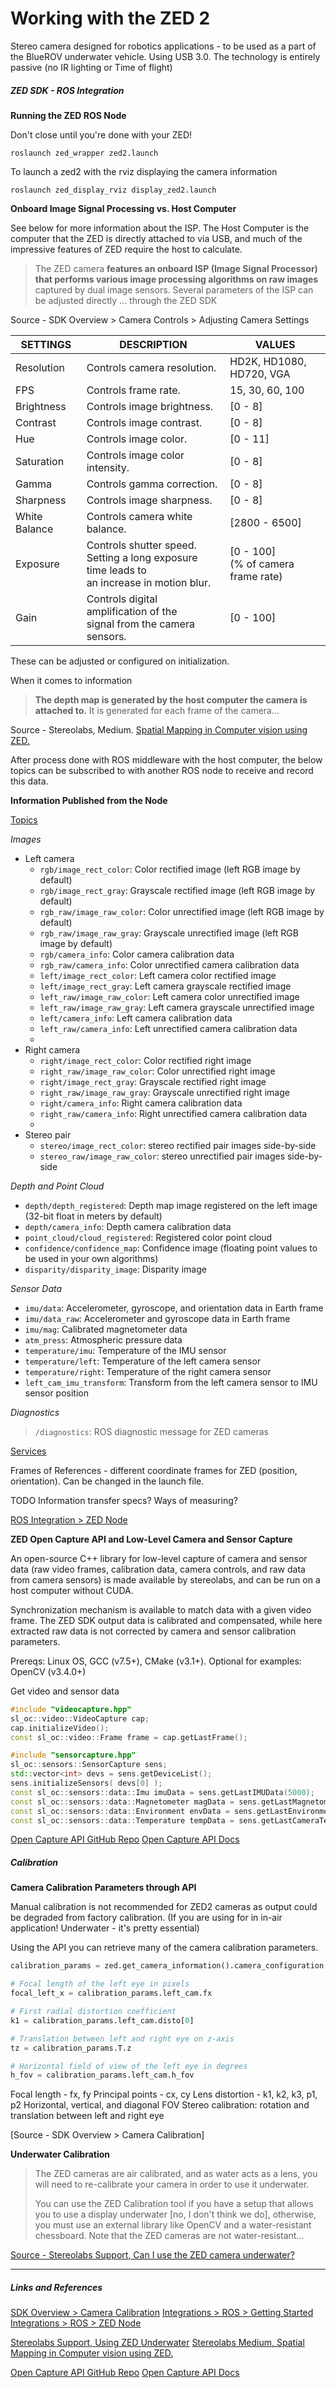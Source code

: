 # Working with the ZED 2

Stereo camera designed for robotics applications - to be used as a part of the BlueROV underwater vehicle. Using USB 3.0. The technology is entirely passive (no IR lighting or Time of flight)

##### ZED SDK - ROS Integration

**Running the ZED ROS Node**

Don't close until you're done with your ZED!

```
roslaunch zed_wrapper zed2.launch
```

To launch a zed2 with the rviz displaying the camera information

```
roslaunch zed_display_rviz display_zed2.launch
```

**Onboard Image Signal Processing vs. Host Computer**

See below for more information about the ISP. The Host Computer is the computer that the ZED is directly attached to via USB, and much of the impressive features of ZED require the host to calculate.  

 > The ZED camera **features an onboard ISP (Image Signal Processor) that performs various image processing algorithms on raw images** captured by dual image sensors. Several parameters of the ISP can be adjusted directly ... through the ZED SDK

Source - SDK Overview > Camera Controls > Adjusting Camera Settings

|SETTINGS|DESCRIPTION|VALUES|
|---|---|---|
|Resolution|Controls camera resolution.|HD2K, HD1080,  <br>HD720, VGA|
|FPS|Controls frame rate.|15, 30, 60, 100|
|Brightness|Controls image brightness.|[0 - 8]|
|Contrast|Controls image contrast.|[0 - 8]|
|Hue|Controls image color.|[0 - 11]|
|Saturation|Controls image color intensity.|[0 - 8]|
|Gamma|Controls gamma correction.|[0 - 8]|
|Sharpness|Controls image sharpness.|[0 - 8]|
|White Balance|Controls camera white balance.|[2800 - 6500]|
|Exposure|Controls shutter speed.  <br>Setting a long exposure time leads to  <br>an increase in motion blur.|[0 - 100]  <br>(% of camera frame rate)|
|Gain|Controls digital amplification of the  <br>signal from the camera sensors.|[0 - 100]|

These can be adjusted or configured on initialization. 

When it comes to information 

 > **The depth map is generated by the host computer the camera is attached to.** It is generated for each frame of the camera...
 
Source - Stereolabs, Medium. [Spatial Mapping in Computer vision using ZED.](https://stereolabs.medium.com/spatial-mapping-in-computer-vision-using-zed-69bce43c2e7a)

After process done with ROS middleware with the host computer, the below topics can be subscribed to with another ROS node to receive and record this data. 

**Information Published from the Node**

[Topics](https://www.stereolabs.com/docs/ros/zed-node/#published-topics)

*Images*
- Left camera
    - `rgb/image_rect_color`: Color rectified image (left RGB image by default)
    - `rgb/image_rect_gray`: Grayscale rectified image (left RGB image by default)
    - `rgb_raw/image_raw_color`: Color unrectified image (left RGB image by default)
    - `rgb_raw/image_raw_gray`: Grayscale unrectified image (left RGB image by default)
    - `rgb/camera_info`: Color camera calibration data
    - `rgb_raw/camera_info`: Color unrectified camera calibration data
    - `left/image_rect_color`: Left camera color rectified image
    - `left/image_rect_gray`: Left camera grayscale rectified image
    - `left_raw/image_raw_color`: Left camera color unrectified image
    - `left_raw/image_raw_gray`: Left camera grayscale unrectified image
    - `left/camera_info`: Left camera calibration data
    - `left_raw/camera_info`: Left unrectified camera calibration data
    - 
- Right camera
    - `right/image_rect_color`: Color rectified right image
    - `right_raw/image_raw_color`: Color unrectified right image
    - `right/image_rect_gray`: Grayscale rectified right image
    - `right_raw/image_raw_gray`: Grayscale unrectified right image
    - `right/camera_info`: Right camera calibration data
    - `right_raw/camera_info`: Right unrectified camera calibration data
    - 
- Stereo pair
    - `stereo/image_rect_color`: stereo rectified pair images side-by-side
    - `stereo_raw/image_raw_color`: stereo unrectified pair images side-by-side

*Depth and Point Cloud*
- `depth/depth_registered`: Depth map image registered on the left image (32-bit float in meters by default)
- `depth/camera_info`: Depth camera calibration data
- `point_cloud/cloud_registered`: Registered color point cloud
- `confidence/confidence_map`: Confidence image (floating point values to be used in your own algorithms)
- `disparity/disparity_image`: Disparity image

*Sensor Data*
- `imu/data`: Accelerometer, gyroscope, and orientation data in Earth frame
- `imu/data_raw`: Accelerometer and gyroscope data in Earth frame
- `imu/mag`: Calibrated magnetometer data 
- `atm_press`: Atmospheric pressure data 
- `temperature/imu`: Temperature of the IMU sensor 
- `temperature/left`: Temperature of the left camera sensor
- `temperature/right`: Temperature of the right camera sensor
- `left_cam_imu_transform`: Transform from the left camera sensor to IMU sensor position

*Diagnostics*
 > `/diagnostics`: ROS diagnostic message for ZED cameras

[Services](https://www.stereolabs.com/docs/ros/zed-node/#services)

Frames of References - different coordinate frames for ZED (position, orientation). Can be changed in the launch file. 

TODO
Information transfer specs? Ways of measuring? 

[ROS Integration > ZED Node](https://www.stereolabs.com/docs/ros/zed-node/)

**ZED Open Capture API and Low-Level Camera and Sensor Capture**

An open-source C++ library for low-level capture of camera and sensor data (raw video frames, calibration data, camera controls, and raw data from camera sensors) is made available by stereolabs, and can be run on a host computer without CUDA. 

Synchronization mechanism is available to match data with a given video frame. The ZED SDK output data is calibrated and compensated, while here extracted raw data is not corrected by camera and sensor calibration parameters. 

Prereqs: Linux OS, GCC (v7.5+), CMake (v3.1+). Optional for examples: OpenCV (v3.4.0+)

Get video and sensor data 

```C++
#include "videocapture.hpp"
sl_oc::video::VideoCapture cap;
cap.initializeVideo();
const sl_oc::video::Frame frame = cap.getLastFrame();

#include "sensorcapture.hpp"
sl_oc::sensors::SensorCapture sens;
std::vector<int> devs = sens.getDeviceList();
sens.initializeSensors( devs[0] );
const sl_oc::sensors::data::Imu imuData = sens.getLastIMUData(5000);
const sl_oc::sensors::data::Magnetometer magData = sens.getLastMagnetometerData(100);
const sl_oc::sensors::data::Environment envData = sens.getLastEnvironmentData(100);
const sl_oc::sensors::data::Temperature tempData = sens.getLastCameraTemperatureData(100);
```

[Open Capture API GitHub Repo](https://github.com/stereolabs/zed-open-capture)
[Open Capture API Docs](https://stereolabs.github.io/zed-open-capture/)

##### Calibration

**Camera Calibration Parameters through API**

Manual calibration is not recommended for ZED2 cameras as output could be degraded from factory calibration. (If you are using for in in-air application! Underwater - it's pretty essential)

Using the API you can retrieve many of the camera calibration parameters. 
```python
calibration_params = zed.get_camera_information().camera_configuration.calibration_parameters

# Focal length of the left eye in pixels
focal_left_x = calibration_params.left_cam.fx

# First radial distortion coefficient
k1 = calibration_params.left_cam.disto[0]

# Translation between left and right eye on z-axis
tz = calibration_params.T.z

# Horizontal field of view of the left eye in degrees
h_fov = calibration_params.left_cam.h_fov
```
Focal length - fx, fy
Principal points - cx, cy
Lens distortion - k1, k2, k3, p1, p2
Horizontal, vertical, and diagonal FOV
Stereo calibration: rotation and translation between left and right eye

[Source - SDK Overview > Camera Calibration]

**Underwater Calibration** 

 > The ZED cameras are air calibrated, and as water acts as a lens, you will need to re-calibrate your camera in order to use it underwater. 
 > 
 > You can use the ZED Calibration tool if you have a setup that allows you to use a display underwater [no, I don't think we do], otherwise, you must use an external library like OpenCV and a water-resistant chessboard. 
 > Note that the ZED cameras are not water-resistant...

[Source - Stereolabs Support, Can I use the ZED camera underwater?](https://support.stereolabs.com/hc/en-us/articles/4402812389399-Can-I-use-the-ZED-camera-underwater-)

---

##### Links and References

[SDK Overview > Camera Calibration](https://www.stereolabs.com/docs/video/camera-calibration/)
[Integrations > ROS > Getting Started](https://www.stereolabs.com/docs/ros/)
[Integrations > ROS > ZED Node](https://www.stereolabs.com/docs/ros/zed-node/)

[Stereolabs Support, Using ZED Underwater](https://support.stereolabs.com/hc/en-us/articles/4402812389399-Can-I-use-the-ZED-camera-underwater-)
[Stereolabs Medium, Spatial Mapping in Computer vision using ZED.](https://stereolabs.medium.com/spatial-mapping-in-computer-vision-using-zed-69bce43c2e7a)

[Open Capture API GitHub Repo](https://github.com/stereolabs/zed-open-capture)
[Open Capture API Docs](https://stereolabs.github.io/zed-open-capture/)